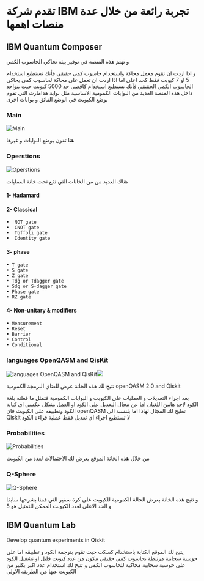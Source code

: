 

 # تقدم شركة IBM تجربة رائعة من خلال عدة منصات اهمها 
 
## IBM Quantum Composer

و تهتم هذه المنصة في توفير بيئة تحاكي الحاسوب الكمي 

و اذا اردت ان تقوم معمل محاكة واستخدام حاسوب كمي حقيقي فأنك تستطيع استخدام 5 او 7  كيوبت فقط كحد اعلى 
اما اذا اردت ان تعمل على محاكة لحاسوب كمي يحاكي الحاسوب الكمي الحقيقي فأنك تستطيع استخدام كاقصى حد 5000 كيوبت 
حيث يتواجد داخل هذه المنصة العديد من البوابات الكمومية الاساسية مثل بوابة هدامارت التي تقوم بوضع الكيوبت في الوضع الفائق و بوابات اخرى 



### Main 

![Main](~/images/IBM_main.png)

هنا تقون بوضع البوابات و غيرها 


### Operstions

![Operstions](~/images/IBM_Operations.png)

هناك العديد من من الخانات التي تقع تحت خانة العمليات 


#### 1- Hadamard 

#### 2- Classical

    •  NOT gate
    •  CNOT gate
    •  Toffoli gate
    •  Identity gate


#### 3- phase 

    • T gate
    • S gate
    • Z gate
    • Tdg or Tdagger gate 
    • Sdg or S-dagger gate
    • Phase gate
    • RZ gate

#### 4- Non-unitary & modifiers 

    • Measurement 
    • Reset 
    • Barrier 
    • Control 
    • Conditional



 



### languages  OpenQASM and QisKit


![languages  OpenQASM and QisKit](~/images/IBM_languages_OpenQASM2.png)![](~/images/IBM_languages_QisKit2.png)



تتيح لك هذه الخانة عرض للغتاي البرمجة الكمومية 
openQASM 2.0
and 
Qiskit

بعد اجراء التعديلات و العمليات على الكيوبت و البوابات الكمومية فتمثل ما فعلته بلغة الكود لاحد هاتين اللغتان 
اما عن مجال التعديل على الكود او العمل بشكل عكسي اي كتابة الكود وتطبيقه على الكيوبت فان  openQASM تطيح لك المجال لهاذا اما بلنسبة الى Qiskit لا تستطيع اجراء اي تعديل فقط عملية قراءة الكود 

### Probabilities


![Probabilities](~/images/IBM_Probabilities.png)

من خلال هذه الخانة الموقع يعرض لك الاحتمالات لعدد من الكيوبت 



### Q-Sphere

![Q-Sphere](~/images/IBM_Q-Sphere.png)



و تتيح هذه الخانة بعرض الحالة الكمومية للكيوبت على كرة سفير التي قمنا بشرحها سابقا و الحد الاعلى لعدد الكيوبت الممكن للتمثيل هو 5



  ## IBM Quantum Lab

   Develop quantum experiments in
   Qiskit 

 يتيح لك الموقع الكتابة باستخدام كسكت حيث تقوم بترجمة الكود و تطبيقه اما على حوسبة سحابية مرتبطة بحاسوب كمي حقيقي مكون من عدد كيوبت قليل او تشغيل الكود على حوسبة سحابية محاكية للحاسوب الكمي و تتيح لك استخدام عدد اكبر بكثير من الكيوبت عنها من الطريقة الاولى 
